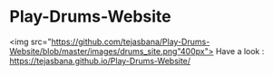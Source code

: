 # Play-Drums-Website
<img src="https://github.com/tejasbana/Play-Drums-Website/blob/master/images/drums_site.png"400px">
Have a look : https://tejasbana.github.io/Play-Drums-Website/

